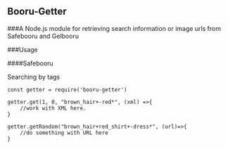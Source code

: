 ## Booru-Getter
###A Node.js module for retrieving search information or image urls from Safebooru and Gelbooru

###Usage

####Safebooru

Searching by tags

```
const getter = require('booru-getter')

getter.get(1, 0, "brown_hair+-red*", (xml) =>{
	//work with XML here.
}

getter.getRandom("brown_hair+red_shirt+-dress*", (url)=>{
	//do something with URL here
}
```

